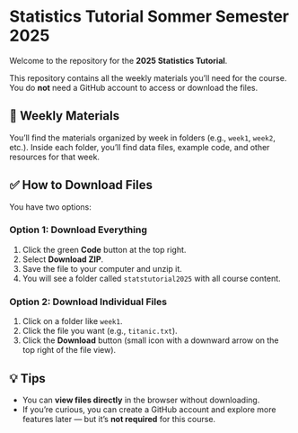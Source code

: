 # Statistics Tutorial Sommer Semester 2025

Welcome to the repository for the **2025 Statistics Tutorial**.

This repository contains all the weekly materials you’ll need for the course. You do **not** need a GitHub account to access or download the files.

## 📁 Weekly Materials
You’ll find the materials organized by week in folders (e.g., `week1`, `week2`, etc.). Inside each folder, you’ll find data files, example code, and other resources for that week.

## ✅ How to Download Files

You have two options:

### Option 1: Download Everything
1. Click the green **Code** button at the top right.
2. Select **Download ZIP**.
3. Save the file to your computer and unzip it.
4. You will see a folder called `statstutorial2025` with all course content.

### Option 2: Download Individual Files
1. Click on a folder like `week1`.
2. Click the file you want (e.g., `titanic.txt`).
3. Click the **Download** button (small icon with a downward arrow on the top right of the file view).

## 💡 Tips
- You can **view files directly** in the browser without downloading.
- If you’re curious, you can create a GitHub account and explore more features later — but it’s **not required** for this course.
